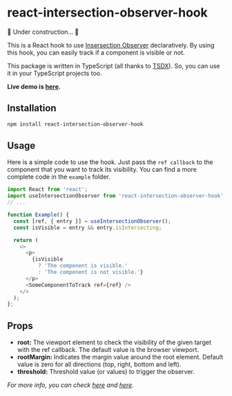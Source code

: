 # react-intersection-observer-hook

🔨 Under construction... 🔨

This is a React hook to use [Insersection Observer](https://developer.mozilla.org/en-US/docs/Web/API/Intersection_Observer_API) declaratively. By using this hook, you can easily track if a component is visible or not.

This package is written in TypeScript (all thanks to [TSDX](https://github.com/jaredpalmer/tsdx)). So, you can use it in your TypeScript projects too.

**Live demo is [here](https://onderonur.github.io/react-intersection-observer-hook).**

## Installation

```sh
npm install react-intersection-observer-hook
```

## Usage

Here is a simple code to use the hook. Just pass the `ref callback` to the component that you want to track its visibility. You can find a more complete code in the `example` folder.

```javascript
import React from 'react';
import useIntersectionObserver from 'react-intersection-observer-hook';
// ...

function Example() {
  const [ref, { entry }] = useIntersectionObserver();
  const isVisible = entry && entry.isIntersecting;

  return (
    <>
      <p>
        {isVisible
          ? 'The component is visible.'
          : 'The component is not visible.'}
      </p>
      <SomeComponentToTrack ref={ref} />
    </>
  );
};
```

## Props

- **root:** The viewport element to check the visibility of the given target with the ref callback. The default value is the browser viewport.
- **rootMargin:** Indicates the margin value around the root element. Default value is zero for all directions (top, right, bottom and left).
- **threshold:** Threshold value (or values) to trigger the observer.

*For more info, you can check [here](https://developers.google.com/web/updates/2016/04/intersectionobserver) and [here](https://developer.mozilla.org/en-US/docs/Web/API/Intersection_Observer_API).*
